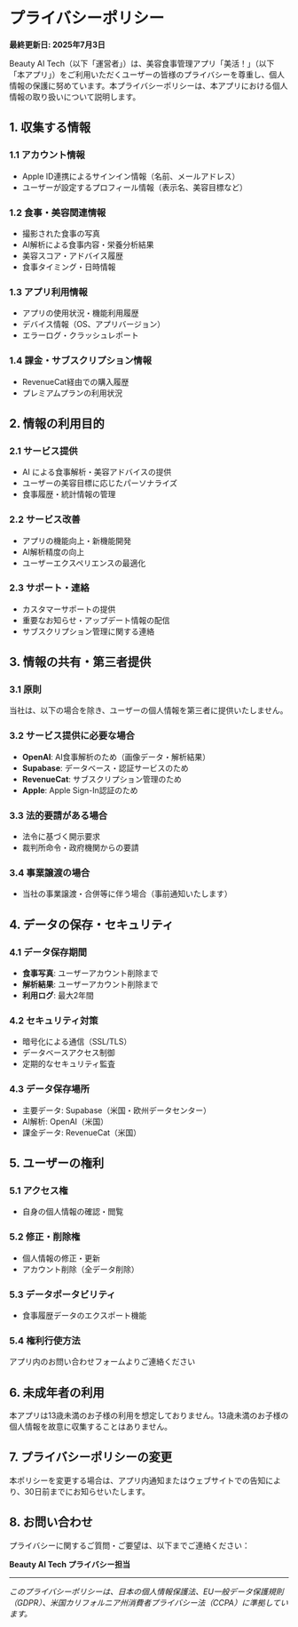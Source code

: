 # プライバシーポリシー

**最終更新日: 2025年7月3日**

Beauty AI Tech（以下「運営者」）は、美容食事管理アプリ「美活！」（以下「本アプリ」）をご利用いただくユーザーの皆様のプライバシーを尊重し、個人情報の保護に努めています。本プライバシーポリシーは、本アプリにおける個人情報の取り扱いについて説明します。

## 1. 収集する情報

### 1.1 アカウント情報
- Apple ID連携によるサインイン情報（名前、メールアドレス）
- ユーザーが設定するプロフィール情報（表示名、美容目標など）

### 1.2 食事・美容関連情報
- 撮影された食事の写真
- AI解析による食事内容・栄養分析結果
- 美容スコア・アドバイス履歴
- 食事タイミング・日時情報

### 1.3 アプリ利用情報
- アプリの使用状況・機能利用履歴
- デバイス情報（OS、アプリバージョン）
- エラーログ・クラッシュレポート

### 1.4 課金・サブスクリプション情報
- RevenueCat経由での購入履歴
- プレミアムプランの利用状況

## 2. 情報の利用目的

### 2.1 サービス提供
- AI による食事解析・美容アドバイスの提供
- ユーザーの美容目標に応じたパーソナライズ
- 食事履歴・統計情報の管理

### 2.2 サービス改善
- アプリの機能向上・新機能開発
- AI解析精度の向上
- ユーザーエクスペリエンスの最適化

### 2.3 サポート・連絡
- カスタマーサポートの提供
- 重要なお知らせ・アップデート情報の配信
- サブスクリプション管理に関する連絡

## 3. 情報の共有・第三者提供

### 3.1 原則
当社は、以下の場合を除き、ユーザーの個人情報を第三者に提供いたしません。

### 3.2 サービス提供に必要な場合
- **OpenAI**: AI食事解析のため（画像データ・解析結果）
- **Supabase**: データベース・認証サービスのため
- **RevenueCat**: サブスクリプション管理のため
- **Apple**: Apple Sign-In認証のため

### 3.3 法的要請がある場合
- 法令に基づく開示要求
- 裁判所命令・政府機関からの要請

### 3.4 事業譲渡の場合
- 当社の事業譲渡・合併等に伴う場合（事前通知いたします）

## 4. データの保存・セキュリティ

### 4.1 データ保存期間
- **食事写真**: ユーザーアカウント削除まで
- **解析結果**: ユーザーアカウント削除まで
- **利用ログ**: 最大2年間

### 4.2 セキュリティ対策
- 暗号化による通信（SSL/TLS）
- データベースアクセス制御
- 定期的なセキュリティ監査

### 4.3 データ保存場所
- 主要データ: Supabase（米国・欧州データセンター）
- AI解析: OpenAI（米国）
- 課金データ: RevenueCat（米国）

## 5. ユーザーの権利

### 5.1 アクセス権
- 自身の個人情報の確認・閲覧

### 5.2 修正・削除権
- 個人情報の修正・更新
- アカウント削除（全データ削除）

### 5.3 データポータビリティ
- 食事履歴データのエクスポート機能

### 5.4 権利行使方法
アプリ内のお問い合わせフォームよりご連絡ください

## 6. 未成年者の利用

本アプリは13歳未満のお子様の利用を想定しておりません。13歳未満のお子様の個人情報を故意に収集することはありません。

## 7. プライバシーポリシーの変更

本ポリシーを変更する場合は、アプリ内通知またはウェブサイトでの告知により、30日前までにお知らせいたします。

## 8. お問い合わせ

プライバシーに関するご質問・ご要望は、以下までご連絡ください：

**Beauty AI Tech プライバシー担当**

---

*このプライバシーポリシーは、日本の個人情報保護法、EU一般データ保護規則（GDPR）、米国カリフォルニア州消費者プライバシー法（CCPA）に準拠しています。* 
